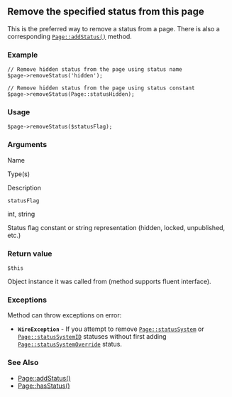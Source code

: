Remove the specified status from this page
------------------------------------------

This is the preferred way to remove a status from a page. There is also a corresponding [`Page::addStatus()`](/api/ref/page/add-status/) method.

### Example

    // Remove hidden status from the page using status name
    $page->removeStatus('hidden');
    
    // Remove hidden status from the page using status constant
    $page->removeStatus(Page::statusHidden);

### Usage

    $page->removeStatus($statusFlag);

### Arguments

Name

Type(s)

Description

`statusFlag`

int, string

Status flag constant or string representation (hidden, locked, unpublished, etc.)

### Return value

`$this`

Object instance it was called from (method supports fluent interface).

### Exceptions

Method can throw exceptions on error:

*   **`WireException`** - If you attempt to remove [`Page::statusSystem`](/api/ref/page/status-system/) or [`Page::statusSystemID`](/api/ref/page/status-system-i-d/) statuses without first adding [`Page::statusSystemOverride`](/api/ref/page/status-system-override/) status.
    

### See Also

*   [Page::addStatus()](/api/ref/page/add-status/)
*   [Page::hasStatus()](/api/ref/page/has-status/)

